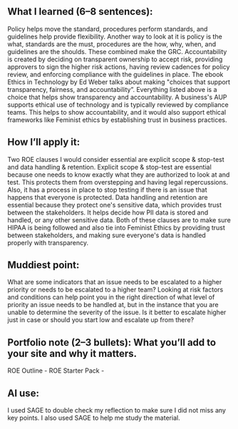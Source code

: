 ## What I learned (6–8 sentences):
Policy helps move the standard, procedures perform standards, and guidelines help provide flexibility. Another way to look at it is policy is the what, standards are the must, procedures are the how, why, when, and guidelines are the shoulds. These combined make the GRC. Accountability is created by deciding on transparent ownership to accept risk, providing approvers to sign the higher risk actions, having review cadences for policy review, and enforcing compliance with the guidelines in place. The ebook Ethics in Technology by Ed Weber talks about making "choices that support transparency, fairness, and accountability”. Everything listed above is a choice that helps show transparency and accountability. A business's AUP supports ethical use of technology and is typically reviewed by compliance teams. This helps to show accountability, and it would also support ethical frameworks like Feminist ethics by establishing trust in business practices. 

## How I’ll apply it:
Two ROE clauses I would consider essential are explicit scope & stop-test and data handling & retention. Explicit scope & stop-test are essential because one needs to know exactly what they are authorized to look at and test. This protects them from overstepping and having legal repercussions. Also, it has a process in place to stop testing if there is an issue that happens that everyone is protected. Data handling and retention are essential because they protect one's sensitive data, which provides trust between the stakeholders. It helps decide how PII data is stored and handled, or any other sensitive data. Both of these clauses are to make sure HIPAA is being followed and also tie into Feminist Ethics by providing trust between stakeholders, and making sure everyone's data is handled properly with transparency.

## Muddiest point: 
What are some indicators that an issue needs to be escalated to a higher priority or needs to be escalated to a higher team? Looking at risk factors and conditions can help point you in the right direction of what level of priority an issue needs to be handled at, but in the instance that you are unable to determine the severity of the issue. Is it better to escalate higher just in case or should you start low and escalate up from there? 

## Portfolio note (2–3 bullets): What you’ll add to your site and why it matters.
ROE Outline -
ROE Starter Pack - 
## AI use: 
I used SAGE to double check my reflection to make sure I did not miss any key points. I also used SAGE to help me study the material. 

